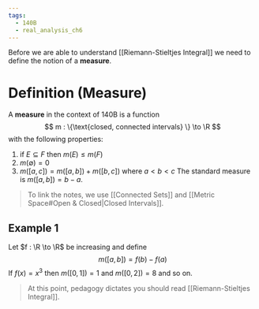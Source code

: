 ```yaml
---
tags:
  - 140B
  - real_analysis_ch6
---
```

Before we are able to understand [[Riemann-Stieltjes Integral]] we need to define the notion of a **measure**. 

# Definition (Measure)
A **measure** in the context of 140B is a function
$$
m : \{\text{closed, connected intervals} \} \to \R 
$$
with the following properties:
1. if $E \subseteq F$ then $m(E) \leq m(F)$
2. $m(\emptyset) = 0$
3. $m([a,c]) = m([a,b]) + m([b, c])$ where $a < b < c$
The standard measure is $m([a, b]) = b - a$.  
> To link the notes, we use [[Connected Sets]] and [[Metric Space#Open & Closed|Closed Intervals]]. 

## Example 1
Let $f : \R \to \R$ be increasing and define 
$$
m([a,b]) = f(b) - f(a)
$$
If $f(x) = x^{3}$ then $m([0, 1]) = 1$ and $m([0, 2]) = 8$ and so on.

> At this point, pedagogy dictates you should read [[Riemann-Stieltjes Integral]]. 